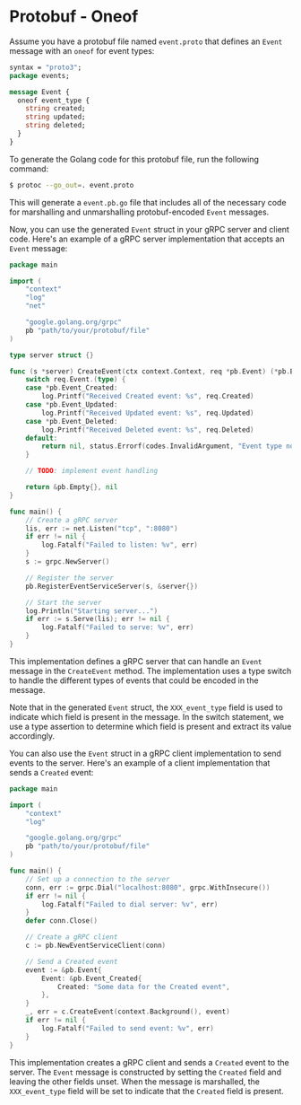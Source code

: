 # Protobuf - Oneof

Assume you have a protobuf file named `event.proto` that defines an `Event` message with an `oneof` for event types:

```protobuf
syntax = "proto3";
package events;

message Event {
  oneof event_type {
    string created;
    string updated;
    string deleted;
  }
}
```

To generate the Golang code for this protobuf file, run the following command:

```sh
$ protoc --go_out=. event.proto
```

This will generate a `event.pb.go` file that includes all of the necessary code for marshalling and unmarshalling protobuf-encoded `Event` messages.

Now, you can use the generated `Event` struct in your gRPC server and client code. Here's an example of a gRPC server implementation that accepts an `Event` message:

```go
package main

import (
    "context"
    "log"
    "net"

    "google.golang.org/grpc"
    pb "path/to/your/protobuf/file"
)

type server struct {}

func (s *server) CreateEvent(ctx context.Context, req *pb.Event) (*pb.Empty, error) {
    switch req.Event.(type) {
    case *pb.Event_Created:
        log.Printf("Received Created event: %s", req.Created)
    case *pb.Event_Updated:
        log.Printf("Received Updated event: %s", req.Updated)
    case *pb.Event_Deleted:
        log.Printf("Received Deleted event: %s", req.Deleted)
    default:
        return nil, status.Errorf(codes.InvalidArgument, "Event type not recognized: %v", req)
    }

    // TODO: implement event handling

    return &pb.Empty{}, nil
}

func main() {
    // Create a gRPC server
    lis, err := net.Listen("tcp", ":8080")
    if err != nil {
        log.Fatalf("Failed to listen: %v", err)
    }
    s := grpc.NewServer()

    // Register the server
    pb.RegisterEventServiceServer(s, &server{})

    // Start the server
    log.Println("Starting server...")
    if err := s.Serve(lis); err != nil {
        log.Fatalf("Failed to serve: %v", err)
    }
}
```

This implementation defines a gRPC server that can handle an `Event` message in the `CreateEvent` method. The implementation uses a type switch to handle the different types of events that could be encoded in the message.

Note that in the generated `Event` struct, the `XXX_event_type` field is used to indicate which field is present in the message. In the switch statement, we use a type assertion to determine which field is present and extract its value accordingly.

You can also use the `Event` struct in a gRPC client implementation to send events to the server. Here's an example of a client implementation that sends a `Created` event:

```go
package main

import (
    "context"
    "log"

    "google.golang.org/grpc"
    pb "path/to/your/protobuf/file"
)

func main() {
    // Set up a connection to the server
    conn, err := grpc.Dial("localhost:8080", grpc.WithInsecure())
    if err != nil {
        log.Fatalf("Failed to dial server: %v", err)
    }
    defer conn.Close()

    // Create a gRPC client
    c := pb.NewEventServiceClient(conn)

    // Send a Created event
    event := &pb.Event{
        Event: &pb.Event_Created{
            Created: "Some data for the Created event",
        },
    }
    _, err = c.CreateEvent(context.Background(), event)
    if err != nil {
        log.Fatalf("Failed to send event: %v", err)
    }
}
```

This implementation creates a gRPC client and sends a `Created` event to the server. The `Event` message is constructed by setting the `Created` field and leaving the other fields unset. When the message is marshalled, the `XXX_event_type` field will be set to indicate that the `Created` field is present.